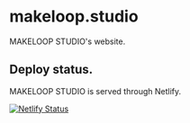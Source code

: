# makeloop.studio
MAKELOOP STUDIO's website.

## Deploy status.

MAKELOOP STUDIO is served through Netlify.

[![Netlify Status](https://api.netlify.com/api/v1/badges/57547d6d-aaa8-4ba7-8faf-db27bbe26f27/deploy-status)](https://app.netlify.com/sites/makeloopstudio/deploys)
